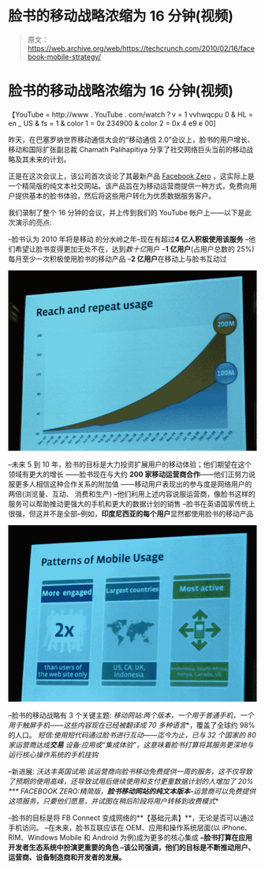 # 脸书的移动战略浓缩为 16 分钟(视频)

> 原文：<https://web.archive.org/web/https://techcrunch.com/2010/02/16/facebook-mobile-strategy/>

# 脸书的移动战略浓缩为 16 分钟(视频)

【YouTube = http://www . YouTube . com/watch？v = 1 vvhwqcpu 0 & HL = en _ US & fs = 1 & color 1 = 0x 234900 & color 2 = 0x 4 e9 e 00]

昨天，在巴塞罗纳世界移动通信大会的“移动通信 2.0”会议上，脸书的用户增长、移动和国际扩张副总裁 Chamath Palihapitiya 分享了社交网络巨头当前的移动战略及其未来的计划。

正是在这次会议上，该公司首次谈论了其最新产品 [Facebook Zero](https://web.archive.org/web/20221007230254/https://beta.techcrunch.com/2010/02/16/facebook-launches-zero-a-text-only-mobile-site-for-carriers/) ，这实际上是一个精简版的纯文本社交网站。该产品旨在为移动运营商提供一种方式，免费向用户提供基本的脸书体验，然后将这些用户转化为优质数据服务客户。

我们录制了整个 16 分钟的会议，并上传到我们的 YouTube 帐户上——以下是此次演示的亮点:

–脸书认为 2010 年将是移动
的分水岭之年–现在有超过**4 亿人积极使用该服务**
–他们希望让脸书变得更加无处不在，达到*数十亿*用户
–**1 亿用户**(占用户总数的 25%)每月至少一次积极使用脸书的移动产品
–**2 亿用户**在移动上与脸书互动过

![](img/affcd27b48380200800558a2c58f2730.png)

–未来 5 到 10 年，脸书的目标是大力投资扩展用户的移动体验；他们期望在这个领域有更大的增长
——脸书现在与大约 **200 家移动运营商合作**——他们正努力说服更多人相信这种合作关系的附加值
——移动用户表现出的参与度是网络用户的两倍(浏览量、互动、 消费和生产)
–他们利用上述内容说服运营商，像脸书这样的服务可以帮助推动更强大的手机和更大的数据计划的销售
–脸书在英语国家传统上很强，但这并不是全部–例如，**印度尼西亚的每个用户**显然都使用脸书的移动产品

![](img/e6240866e003bca4414629f46ebf029b.png)

–脸书的移动战略有 3 个关键主题:
*移动网站:两个版本，一个用于普通手机，一个用于触屏手机——这些内容现在已经被翻译成 70 多种语言**，覆盖了全球约 98%的人口。
*短信:使用短代码通过脸书进行互动——迄今为止，已与 32 个国家的 80 家运营商达成**交易**
*设备:应用或“集成体验”，这意味着脸书打算将其服务更深地与运行核心操作系统的手机挂钩**

–新进展:
*沃达丰英国试用:该运营商向脸书移动免费提供一周的服务，这不仅导致了预期的使用高峰，还导致试用后继续使用和支付更重数据计划的人增加了 20% *** FACEBOOK ZERO:精简版，**脸书移动网站的纯文本版本**–运营商可以免费提供这项服务，只要他们愿意，并试图在稍后阶段将用户转移到收费模式**

–脸书的目标是将 FB Connect 变成网络的**【基础元素】**，无论是否可以通过手机访问。
–在未来，脸书互联应该在 OEM、应用和操作系统层面(以 iPhone、RIM、Windows Mobile 和 Android 为例)成为更多的核心集成 **–脸书打算在应用开发者生态系统中扮演更重要的角色
–该公司强调，他们的目标是不断推动用户、运营商、设备制造商和开发者的发展。**